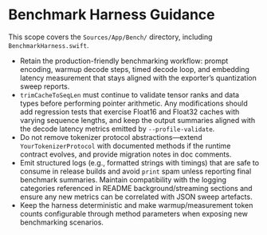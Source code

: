# Benchmark Harness Guidance

This scope covers the `Sources/App/Bench/` directory, including `BenchmarkHarness.swift`.

- Retain the production-friendly benchmarking workflow: prompt encoding, warmup decode steps,
  timed decode loop, and embedding latency measurement that stays aligned with the exporter’s
  quantization sweep reports.
- `trimCacheToSeqLen` must continue to validate tensor ranks and data types before performing
  pointer arithmetic. Any modifications should add regression tests that exercise Float16 and
  Float32 caches with varying sequence lengths, and keep the output summaries aligned with the
  decode latency metrics emitted by `--profile-validate`.
- Do not remove tokenizer protocol abstractions—extend `YourTokenizerProtocol` with documented
  methods if the runtime contract evolves, and provide migration notes in doc comments.
- Emit structured logs (e.g., formatted strings with timings) that are safe to consume in release
  builds and avoid `print` spam unless reporting final benchmark summaries. Maintain compatibility
  with the logging categories referenced in README background/streaming sections and ensure any new
  metrics can be correlated with JSON sweep artefacts.
- Keep the harness deterministic and make warmup/measurement token counts configurable through
  method parameters when exposing new benchmarking scenarios.
